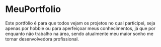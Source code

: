 # MeuPortfolio
Este portfólio é para que todos vejam os projetos no qual participei, seja apenas por hobbie ou para aperfeiçoar meus conhecimentos, já que por enquanto não trabalho na área, sendo atualmente meu maior sonho me tornar desenvolvedora profissional.
